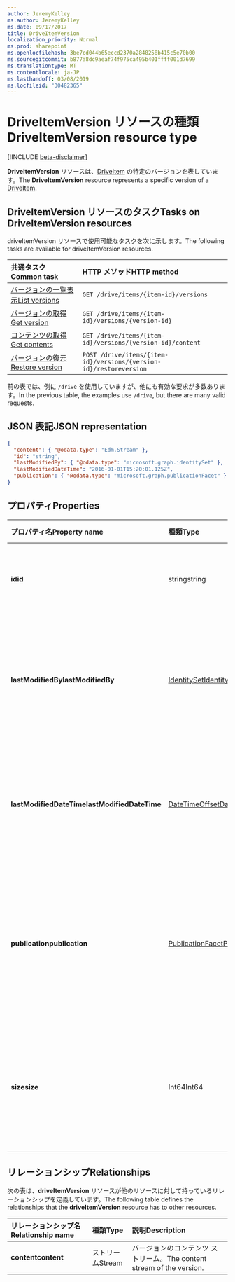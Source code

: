 ```yaml
---
author: JeremyKelley
ms.author: JeremyKelley
ms.date: 09/17/2017
title: DriveItemVersion
localization_priority: Normal
ms.prod: sharepoint
ms.openlocfilehash: 3be7cd044b65eccd2370a2848258b415c5e70b00
ms.sourcegitcommit: b877a8dc9aeaf74f975ca495b401ffff001d7699
ms.translationtype: MT
ms.contentlocale: ja-JP
ms.lasthandoff: 03/08/2019
ms.locfileid: "30482365"
---
```

# <a name="driveitemversion-resource-type"></a><span data-ttu-id="2ff3f-102">DriveItemVersion リソースの種類</span><span class="sxs-lookup"><span data-stu-id="2ff3f-102">DriveItemVersion resource type</span></span>

[!INCLUDE [beta-disclaimer](../../includes/beta-disclaimer.md)]

<span data-ttu-id="2ff3f-103">**DriveItemVersion** リソースは、[DriveItem](driveitem.md) の特定のバージョンを表しています。</span><span class="sxs-lookup"><span data-stu-id="2ff3f-103">The **DriveItemVersion** resource represents a specific version of a [DriveItem](driveitem.md).</span></span>


## <a name="tasks-on-driveitemversion-resources"></a><span data-ttu-id="2ff3f-104">DriveItemVersion リソースのタスク</span><span class="sxs-lookup"><span data-stu-id="2ff3f-104">Tasks on DriveItemVersion resources</span></span>

<span data-ttu-id="2ff3f-105">driveItemVersion リソースで使用可能なタスクを次に示します。</span><span class="sxs-lookup"><span data-stu-id="2ff3f-105">The following tasks are available for driveItemVersion resources.</span></span>

|            <span data-ttu-id="2ff3f-106">共通タスク</span><span class="sxs-lookup"><span data-stu-id="2ff3f-106">Common task</span></span>             |         <span data-ttu-id="2ff3f-107">HTTP メソッド</span><span class="sxs-lookup"><span data-stu-id="2ff3f-107">HTTP method</span></span>         |
| :--------------------------------- | :-------------------------- |
| <span data-ttu-id="2ff3f-108">[バージョンの一覧表示][version-list]</span><span class="sxs-lookup"><span data-stu-id="2ff3f-108">[List versions][version-list]</span></span>      | `GET /drive/items/{item-id}/versions`  |
| <span data-ttu-id="2ff3f-109">[バージョンの取得][version-get]</span><span class="sxs-lookup"><span data-stu-id="2ff3f-109">[Get version][version-get]</span></span>         | `GET /drive/items/{item-id}/versions/{version-id}`     |
| <span data-ttu-id="2ff3f-110">[コンテンツの取得][content-get]</span><span class="sxs-lookup"><span data-stu-id="2ff3f-110">[Get contents][content-get]</span></span>        | `GET /drive/items/{item-id}/versions/{version-id}/content` |
| <span data-ttu-id="2ff3f-111">[バージョンの復元][version-restore]</span><span class="sxs-lookup"><span data-stu-id="2ff3f-111">[Restore version][version-restore]</span></span> | `POST /drive/items/{item-id}/versions/{version-id}/restoreversion` |

[version-list]: ../api/driveitem-list-versions.md
[version-get]: ../api/driveitemversion-get.md
[content-get]: ../api/driveitemversion-get-contents.md
[version-restore]: ../api/driveitemversion-restore.md

<span data-ttu-id="2ff3f-112">前の表では、例に `/drive` を使用していますが、他にも有効な要求が多数あります。</span><span class="sxs-lookup"><span data-stu-id="2ff3f-112">In the previous table, the examples use `/drive`, but there are many valid requests.</span></span>

## <a name="json-representation"></a><span data-ttu-id="2ff3f-113">JSON 表記</span><span class="sxs-lookup"><span data-stu-id="2ff3f-113">JSON representation</span></span>

<!-- { "blockType": "resource", "@odata.type": "microsoft.graph.driveItemVersion", "@type.aka": "oneDrive.driveItemVersion" } -->

```json
{
  "content": { "@odata.type": "Edm.Stream" },
  "id": "string",
  "lastModifiedBy": { "@odata.type": "microsoft.graph.identitySet" },
  "lastModifiedDateTime": "2016-01-01T15:20:01.125Z",
  "publication": { "@odata.type": "microsoft.graph.publicationFacet" }
}
```

## <a name="properties"></a><span data-ttu-id="2ff3f-114">プロパティ</span><span class="sxs-lookup"><span data-stu-id="2ff3f-114">Properties</span></span>

|      <span data-ttu-id="2ff3f-115">プロパティ名</span><span class="sxs-lookup"><span data-stu-id="2ff3f-115">Property name</span></span>       |                         <span data-ttu-id="2ff3f-116">種類</span><span class="sxs-lookup"><span data-stu-id="2ff3f-116">Type</span></span>                         |                               <span data-ttu-id="2ff3f-117">説明</span><span class="sxs-lookup"><span data-stu-id="2ff3f-117">Description</span></span>                               |
| :----------------------- | :--------------------------------------------------- | :---------------------------------------------------------------------- |
| <span data-ttu-id="2ff3f-118">**id**</span><span class="sxs-lookup"><span data-stu-id="2ff3f-118">**id**</span></span>                   | <span data-ttu-id="2ff3f-119">string</span><span class="sxs-lookup"><span data-stu-id="2ff3f-119">string</span></span>                                               | <span data-ttu-id="2ff3f-120">バージョンの ID。</span><span class="sxs-lookup"><span data-stu-id="2ff3f-120">The ID of the version.</span></span> <span data-ttu-id="2ff3f-121">値の取得のみ可能です。</span><span class="sxs-lookup"><span data-stu-id="2ff3f-121">Read-only.</span></span>                                       |
| <span data-ttu-id="2ff3f-122">**lastModifiedBy**</span><span class="sxs-lookup"><span data-stu-id="2ff3f-122">**lastModifiedBy**</span></span>       | [<span data-ttu-id="2ff3f-123">IdentitySet</span><span class="sxs-lookup"><span data-stu-id="2ff3f-123">IdentitySet</span></span>](../resources/identityset.md)           | <span data-ttu-id="2ff3f-124">最後にバージョンを変更したユーザーの ID。</span><span class="sxs-lookup"><span data-stu-id="2ff3f-124">Identity of the user which last modified the version.</span></span> <span data-ttu-id="2ff3f-125">値の取得のみ可能です。</span><span class="sxs-lookup"><span data-stu-id="2ff3f-125">Read-only.</span></span>        |
| <span data-ttu-id="2ff3f-126">**lastModifiedDateTime**</span><span class="sxs-lookup"><span data-stu-id="2ff3f-126">**lastModifiedDateTime**</span></span> | [<span data-ttu-id="2ff3f-127">DateTimeOffset</span><span class="sxs-lookup"><span data-stu-id="2ff3f-127">DateTimeOffset</span></span>](../resources/timestamp.md)          | <span data-ttu-id="2ff3f-128">バージョンが最後に変更された日時。</span><span class="sxs-lookup"><span data-stu-id="2ff3f-128">Date and time the version was last modified.</span></span> <span data-ttu-id="2ff3f-129">値の取得のみ可能です。</span><span class="sxs-lookup"><span data-stu-id="2ff3f-129">Read-only.</span></span>                 |
| <span data-ttu-id="2ff3f-130">**publication**</span><span class="sxs-lookup"><span data-stu-id="2ff3f-130">**publication**</span></span>          | [<span data-ttu-id="2ff3f-131">PublicationFacet</span><span class="sxs-lookup"><span data-stu-id="2ff3f-131">PublicationFacet</span></span>](../resources/publicationfacet.md) | <span data-ttu-id="2ff3f-132">特定のバージョンのパブリケーション ステータスを示します。</span><span class="sxs-lookup"><span data-stu-id="2ff3f-132">Indicates the publication status of this particular version.</span></span> <span data-ttu-id="2ff3f-133">読み取り専用です。</span><span class="sxs-lookup"><span data-stu-id="2ff3f-133">Read-only.</span></span> |
| <span data-ttu-id="2ff3f-134">**size**</span><span class="sxs-lookup"><span data-stu-id="2ff3f-134">**size**</span></span>                 | <span data-ttu-id="2ff3f-135">Int64</span><span class="sxs-lookup"><span data-stu-id="2ff3f-135">Int64</span></span>                                                | <span data-ttu-id="2ff3f-136">アイテムのこのバージョンのコンテンツ ストリームのサイズを示します。</span><span class="sxs-lookup"><span data-stu-id="2ff3f-136">Indicates the size of the content stream for this version of the item.</span></span>  |

## <a name="relationships"></a><span data-ttu-id="2ff3f-137">リレーションシップ</span><span class="sxs-lookup"><span data-stu-id="2ff3f-137">Relationships</span></span>

<span data-ttu-id="2ff3f-138">次の表は、**driveItemVersion** リソースが他のリソースに対して持っているリレーションシップを定義しています。</span><span class="sxs-lookup"><span data-stu-id="2ff3f-138">The following table defines the relationships that the **driveItemVersion** resource has to other resources.</span></span>

| <span data-ttu-id="2ff3f-139">リレーションシップ名</span><span class="sxs-lookup"><span data-stu-id="2ff3f-139">Relationship name</span></span> |  <span data-ttu-id="2ff3f-140">種類</span><span class="sxs-lookup"><span data-stu-id="2ff3f-140">Type</span></span>  |            <span data-ttu-id="2ff3f-141">説明</span><span class="sxs-lookup"><span data-stu-id="2ff3f-141">Description</span></span>             |
| :---------------- | :----- | :--------------------------------- |
| <span data-ttu-id="2ff3f-142">**content**</span><span class="sxs-lookup"><span data-stu-id="2ff3f-142">**content**</span></span>       | <span data-ttu-id="2ff3f-143">ストリーム</span><span class="sxs-lookup"><span data-stu-id="2ff3f-143">Stream</span></span> | <span data-ttu-id="2ff3f-144">バージョンのコンテンツ ストリーム。</span><span class="sxs-lookup"><span data-stu-id="2ff3f-144">The content stream of the version.</span></span> |

<!--
{
  "type": "#page.annotation",
  "description": "The version facet provides information about the properties of a file version.",
  "keywords": "version,versions,version-history,history",
  "section": "documentation",
  "tocPath": "Facets/Version",
  "suppressions": [
    "Error: /api-reference/beta/resources/driveItemVersion.md:\r\n      Exception processing links.\r\n    System.ArgumentException: Link Definition was null. Link text: !INCLUDE [beta-disclaimer](../../includes/beta-disclaimer.md)\r\n      at ApiDoctor.Validation.DocFile.get_LinkDestinations()\r\n      at ApiDoctor.Validation.DocSet.ValidateLinks(Boolean includeWarnings, String[] relativePathForFiles, IssueLogger issues, Boolean requireFilenameCaseMatch, Boolean printOrphanedFiles)"
  ]
}
-->
